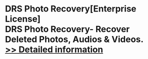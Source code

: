 # DRS Photo Recovery[Enterprise License]<br />DRS Photo Recovery- Recover Deleted Photos, Audios & Videos.<br />[>> Detailed information](https://secure.shareit.com/shareit/product.html?productid=301010133&affiliateid=200057808)